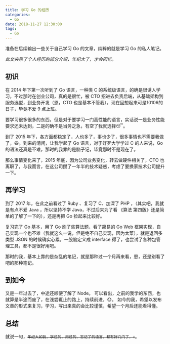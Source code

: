 ```yaml
---
title: 学习 Go 的经历
categories:
  - Go
date: 2018-11-27 12:30:00
tags:
  - Go
---
```

准备在后续输出一些关于自己学习 Go 的文章，纯粹的就是学习 Go 的私人笔记。  

<!-- more --> 
_此文夹带了个人经历的部分介绍，年纪大了，才会回忆。_

## 初识
在 2014 年下第一次听到了 Go 语言，一种类 C 的系统级语言，的确是很诱人学习，不过那时在创业公司，真的是很忙，被 CTO 招进去负责后端，从基础架构到服务选型，到业务开发（恩，CTO 也是基本不管我），现在回想起来可是10106的日子，毕竟不爱 9 点上班。  

要学习很多很多的东西，但是对于要学习一门高性能的语言，实话说一是业务性能要求还未达到，二是的确不是当务之急，有空了我就选择😴。   

到了 2015 年下，各方面都稳定了，人也多了，事也少了，很多事情也不需要我做了，😆。到来的清闲，让我学起了 Go 语言，对于好歹大学学过 C 的人来说，Go 的语法还真是不难，那时的我靠的是脑子记，毕竟那时不是现在了。  

那么事情变化来了，2015 年底，因为公司业务变化，转去做硬件相关了，CTO 也离职了，与我而言，在这公司攒了一年半的技术疑惑，考虑了要换家技术公司提升一下。  

## 再学习
到了 2017 年，在此之前看过了 Ruby 、复习了 C、加深了 PHP ，（其实吧，我就是有点不爱 Java ，所以坚持不学 Java，不过后来为了看 《算法 第四版》还是简单的了解了一下的），还是再把 Go 捡起来比较好。
    
复习完了 Go 基本，用了 Go 刷了些算法题，看了简易的 Go Web 框架实现，自己实现一个也不难（我就这么一说，但是绝不自己实现，因为太菜），就是返回多类型 JSON 的时候确实心累，一股脑定义成 interface 得了，也尝试了各种包管理工具，都不是很好用吧。  

那时的我，基本上靠的是杂乱的笔记，就是那种过一个月再来看，恩，还是别看了吧的那种笔记。  

## 到如今
又是一年过去了，中途还顺便了解了 Node。
可以看出，之前的我学的东西，也就算是半途而废了，在浅尝辄止的路上，持续前进，😓。
如今的我，希望以发布文章的形式来复习，学习，写出来真的会比较谨慎，希望一个月后还能看得懂。

## 总结
就说一句，<del>`年纪大如我，学过的，用过的，忘记了的语言，都有好几门了，✌️`</del>。

